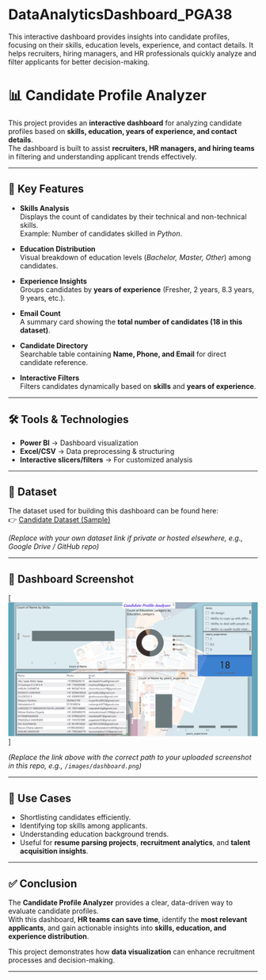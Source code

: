 # DataAnalyticsDashboard_PGA38
This interactive dashboard provides insights into candidate profiles, focusing on their skills, education levels, experience, and contact details. It helps recruiters, hiring managers, and HR professionals quickly analyze and filter applicants for better decision-making.
# 📊 Candidate Profile Analyzer

This project provides an **interactive dashboard** for analyzing candidate profiles based on **skills, education, years of experience, and contact details**.  
The dashboard is built to assist **recruiters, HR managers, and hiring teams** in filtering and understanding applicant trends effectively.

---

## 🔎 Key Features

- **Skills Analysis**  
  Displays the count of candidates by their technical and non-technical skills.  
  Example: Number of candidates skilled in *Python*.

- **Education Distribution**  
  Visual breakdown of education levels (*Bachelor, Master, Other*) among candidates.

- **Experience Insights**  
  Groups candidates by **years of experience** (Fresher, 2 years, 8.3 years, 9 years, etc.).

- **Email Count**  
  A summary card showing the **total number of candidates (18 in this dataset)**.

- **Candidate Directory**  
  Searchable table containing **Name, Phone, and Email** for direct candidate reference.

- **Interactive Filters**  
  Filters candidates dynamically based on **skills** and **years of experience**.

---

## 🛠️ Tools & Technologies

- **Power BI** → Dashboard visualization  
- **Excel/CSV** → Data preprocessing & structuring  
- **Interactive slicers/filters** → For customized analysis  

---

## 📂 Dataset

The dataset used for building this dashboard can be found here:  
👉 [Candidate Dataset (Sample)](https://www.kaggle.com/)  

*(Replace with your own dataset link if private or hosted elsewhere, e.g., Google Drive / GitHub repo)*  

---

## 📸 Dashboard Screenshot

[![Candidate Profile Analyzer Dashboard](https://github.com/katakamkamakshi/DataAnalyticsDashboard_PGA38/blob/main/Candidate_profile_analyser.png)]


*(Replace the link above with the correct path to your uploaded screenshot in this repo, e.g., `/images/dashboard.png`)*  

---

## 🎯 Use Cases

- Shortlisting candidates efficiently.  
- Identifying top skills among applicants.  
- Understanding education background trends.  
- Useful for **resume parsing projects**, **recruitment analytics**, and **talent acquisition insights**.  

---

## ✅ Conclusion

The **Candidate Profile Analyzer** provides a clear, data-driven way to evaluate candidate profiles.  
With this dashboard, **HR teams can save time**, identify the **most relevant applicants**, and gain actionable insights into **skills, education, and experience distribution**.  

This project demonstrates how **data visualization** can enhance recruitment processes and decision-making.  

---
